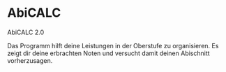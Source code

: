 # AbiCALC
AbiCALC 2.0


Das Programm hilft deine Leistungen in der Oberstufe zu organisieren. Es zeigt dir deine erbrachten Noten und versucht damit deinen Abischnitt vorherzusagen.
